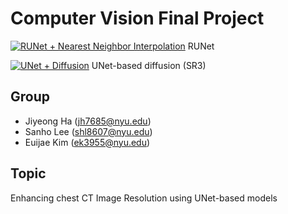 # Computer Vision Final Project 

[![RUNet + Nearest Neighbor Interpolation](https://colab.research.google.com/assets/colab-badge.svg)](https://colab.research.google.com/drive/1aeLRUg1-yrTUriCpR0OnmdqrJQ7h5x70?usp=sharing) RUNet 

[![UNet + Diffusion](https://colab.research.google.com/assets/colab-badge.svg)](https://colab.research.google.com/drive/1YxEbsvwQTZc4C37GY-X973pa38OehlFU) UNet-based diffusion (SR3)

## Group

- Jiyeong Ha (jh7685@nyu.edu)
- Sanho Lee (shl8607@nyu.edu)
- Euijae Kim (ek3955@nyu.edu)

## Topic

Enhancing chest CT Image Resolution using UNet-based models
